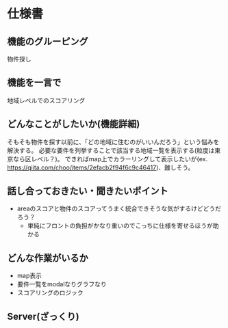 # 仕様書

## 機能のグルーピング

物件探し

## 機能を一言で

地域レベルでのスコアリング

## どんなことがしたいか(機能詳細)

そもそも物件を探す以前に、「どの地域に住むのがいいんだろう」という悩みを解決する。
必要な要件を列挙することで該当する地域一覧を表示する(粒度は東京なら区レベル？)。
できればmap上でカラーリングして表示したいが(ex. https://qiita.com/choo/items/2efacb2f94f6c9c46417)、難しそう。

## 話し合っておきたい・聞きたいポイント

- areaのスコアと物件のスコアってうまく統合できそうな気がするけどどうだろう？
  - 単純にフロントの負担がかなり重いのでこっちに仕様を寄せるほうが助かる

## どんな作業がいるか

- map表示
- 要件一覧をmodalなりグラフなり
- スコアリングのロジック

## Server(ざっくり)
